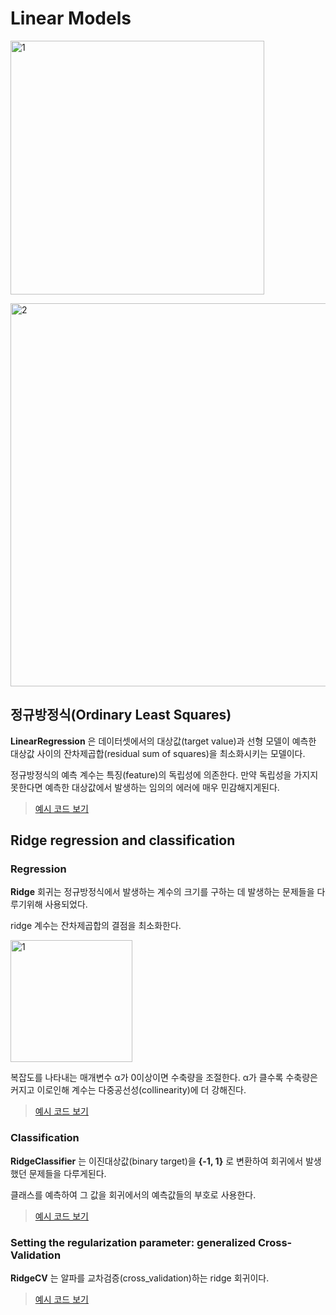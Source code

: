 # Linear Models

<img width="406" alt="1" src="https://user-images.githubusercontent.com/43739827/86226136-2e202a00-bbc6-11ea-9792-e822f0274565.png"></img>  

<img width="613" alt="2" src="https://user-images.githubusercontent.com/43739827/86226145-30828400-bbc6-11ea-99e0-43b7b18a91e4.png"></img>  

## 정규방정식(Ordinary Least Squares)  

**LinearRegression** 은 데이터셋에서의 대상값(target value)과 선형 모델이 예측한 대상값 사이의 잔차제곱합(residual sum of squares)을 최소화시키는 모델이다.  

정규방정식의 예측 계수는 특징(feature)의 독립성에 의존한다. 만약 독립성을 가지지 못한다면 예측한 대상값에서 발생하는 임의의 에러에 매우 민감해지게된다.  

> [예시 코드 보기](https://github.com/galaxy1014/ML_module_summary/blob/master/Scikit-learn/1.%20Supervised%20learning/2.%20Linear%20Model/Ridge%20Classification.ipynb)  

## Ridge regression and classification  

### Regression  

**Ridge** 회귀는 정규방정식에서 발생하는 계수의 크기를 구하는 데 발생하는 문제들을 다루기위해 사용되었다.  

ridge 계수는 잔차제곱합의 결점을 최소화한다.  

<img width="195" alt="1" src="https://user-images.githubusercontent.com/43739827/86231277-447db400-bbcd-11ea-96e9-9934b53a565e.png"></img>  

복잡도를 나타내는 매개변수 α가 0이상이면 수축량을 조절한다. α가 클수록 수축량은 커지고 이로인해 계수는 다중공선성(collinearity)에 더 강해진다.  

> [예시 코드 보기](https://github.com/galaxy1014/ML_module_summary/blob/master/Scikit-learn/1.%20Supervised%20learning/2.%20Linear%20Model/Ridge%20Regression.ipynb)  

### Classification  

**RidgeClassifier** 는 이진대상값(binary target)을 **{-1, 1}** 로 변환하여 회귀에서 발생했던 문제들을 다루게된다.  

클래스를 예측하여 그 값을 회귀에서의 예측값들의 부호로 사용한다.  

> [예시 코드 보기](https://github.com/galaxy1014/ML_module_summary/blob/master/Scikit-learn/1.%20Supervised%20learning/2.%20Linear%20Model/Ridge%20Classification.ipynb)  

### Setting the regularization parameter: generalized Cross-Validation  

**RidgeCV** 는 알파를 교차검증(cross_validation)하는 ridge 회귀이다.

> [예시 코드 보기](https://github.com/galaxy1014/ML_module_summary/blob/master/Scikit-learn/1.%20Supervised%20learning/2.%20Linear%20Model/RidgeCV.ipynb)
